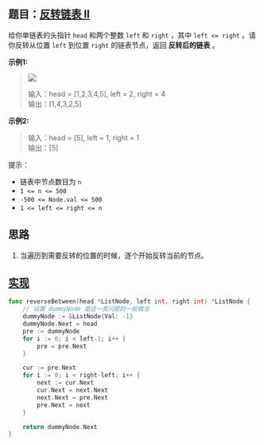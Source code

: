 ## 题目：[反转链表 II](https://leetcode-cn.com/problems/reverse-linked-list-ii/)

给你单链表的头指针 `head` 和两个整数 `left` 和 `right` ，其中 `left <= right` 。请你反转从位置 `left` 到位置 `right` 的链表节点，返回 **反转后的链表** 。

**示例1:**
>![](https://assets.leetcode.com/uploads/2021/02/19/rev2ex2.jpg)
>
>输入：head = [1,2,3,4,5], left = 2, right = 4  
 输出：[1,4,3,2,5]

**示例2:**
>输入：head = [5], left = 1, right = 1  
 输出：[5]

提示：
* 链表中节点数目为 `n`
* `1 <= n <= 500`
* `-500 <= Node.val <= 500`
* `1 <= left <= right <= n`

## 思路
1. 当遍历到需要反转的位置的时候，逐个开始反转当前的节点。

## [实现](https://github.com/mzmuer/leetcode/blob/master/question92/answer_test.go)
```go
func reverseBetween(head *ListNode, left int, right int) *ListNode {
	// 设置 dummyNode 是这一类问题的一般做法
	dummyNode := &ListNode{Val: -1}
	dummyNode.Next = head
	pre := dummyNode
	for i := 0; i < left-1; i++ {
		pre = pre.Next
	}

	cur := pre.Next
	for i := 0; i < right-left; i++ {
		next := cur.Next
		cur.Next = next.Next
		next.Next = pre.Next
		pre.Next = next
	}

	return dummyNode.Next
}
```